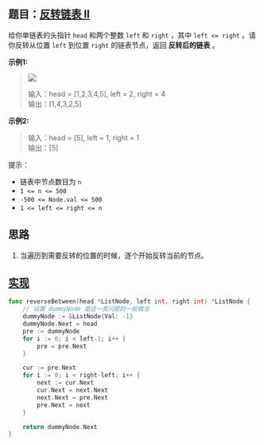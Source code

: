 ## 题目：[反转链表 II](https://leetcode-cn.com/problems/reverse-linked-list-ii/)

给你单链表的头指针 `head` 和两个整数 `left` 和 `right` ，其中 `left <= right` 。请你反转从位置 `left` 到位置 `right` 的链表节点，返回 **反转后的链表** 。

**示例1:**
>![](https://assets.leetcode.com/uploads/2021/02/19/rev2ex2.jpg)
>
>输入：head = [1,2,3,4,5], left = 2, right = 4  
 输出：[1,4,3,2,5]

**示例2:**
>输入：head = [5], left = 1, right = 1  
 输出：[5]

提示：
* 链表中节点数目为 `n`
* `1 <= n <= 500`
* `-500 <= Node.val <= 500`
* `1 <= left <= right <= n`

## 思路
1. 当遍历到需要反转的位置的时候，逐个开始反转当前的节点。

## [实现](https://github.com/mzmuer/leetcode/blob/master/question92/answer_test.go)
```go
func reverseBetween(head *ListNode, left int, right int) *ListNode {
	// 设置 dummyNode 是这一类问题的一般做法
	dummyNode := &ListNode{Val: -1}
	dummyNode.Next = head
	pre := dummyNode
	for i := 0; i < left-1; i++ {
		pre = pre.Next
	}

	cur := pre.Next
	for i := 0; i < right-left; i++ {
		next := cur.Next
		cur.Next = next.Next
		next.Next = pre.Next
		pre.Next = next
	}

	return dummyNode.Next
}
```